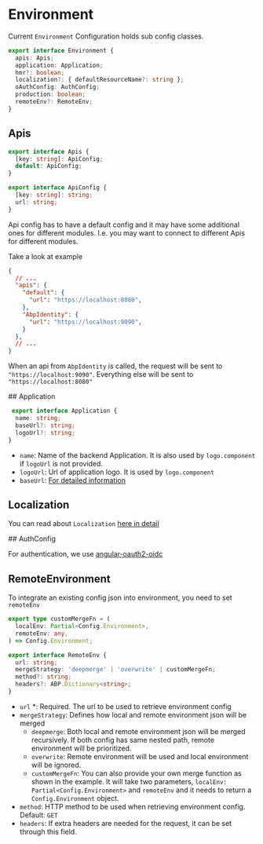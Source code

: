 # Environment

Current `Environment` Configuration holds sub config classes. 

```typescript
export interface Environment {
  apis: Apis;
  application: Application;
  hmr?: boolean;
  localization?: { defaultResourceName?: string };
  oAuthConfig: AuthConfig;
  production: boolean;
  remoteEnv?: RemoteEnv;
}
```

## Apis

```typescript
export interface Apis {
  [key: string]: ApiConfig;
  default: ApiConfig;
}

export interface ApiConfig {
  [key: string]: string;
  url: string;
}
```

Api config has to have a default config and it may have some additional ones for different modules.
I.e. you may want to connect to different Apis for different modules. 

Take a look at example

```json
{
  // ...
  "apis": {
    "default": {
      "url": "https://localhost:8080",
    },
    "AbpIdentity": {
      "url": "https://localhost:9090",
    }
  },
  // ...
}
```

When an api from `AbpIdentity` is called, the request will be sent to `"https://localhost:9090"`. 
Everything else will be sent to `"https://localhost:8080"`

## Application

```typescript
 export interface Application {
  name: string;
  baseUrl?: string;
  logoUrl?: string;
}
```

* `name`: Name of the backend Application. It is also used by `logo.component` if `logoUrl` is not provided.
* `logoUrl`: Url of application logo. It is used by `logo.component`
* `baseUrl`: [For detailed information](./Multi-Tenancy.md#domain-tenant-resolver)

## Localization

You can read about `Localization` [here in detail](./Localization.md)

## AuthConfig

For authentication, we use [angular-oauth2-oidc](https://github.com/manfredsteyer/angular-oauth2-oidc)

## RemoteEnvironment

To integrate an existing config json into environment, you need to set `remoteEnv`

```typescript
export type customMergeFn = (
  localEnv: Partial<Config.Environment>,
  remoteEnv: any,
) => Config.Environment;

export interface RemoteEnv {
  url: string;
  mergeStrategy: 'deepmerge' | 'overwrite' | customMergeFn;
  method?: string;
  headers?: ABP.Dictionary<string>;
}
```

* `url` *: Required. The url to be used to retrieve environment config
* `mergeStrategy`: Defines how local and remote environment json will be merged
  * `deepmerge`: Both local and remote environment json will be merged recursively. If both config has same nested path, remote environment will be prioritized. 
  * `overwrite`: Remote environment will be used and local environment will be ignored.
  * `customMergeFn`: You can also provide your own merge function as shown in the example. It will take two parameters, `localEnv: Partial<Config.Environment>` and `remoteEnv` and it needs to return a `Config.Environment` object.
* `method`: HTTP method to be used when retrieving environment config. Default: `GET`
* `headers`: If extra headers are needed for the request, it can be set through this field.